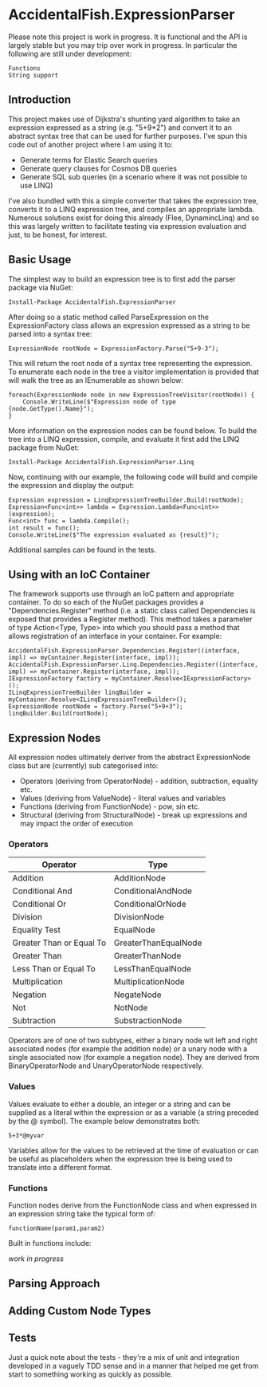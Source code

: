 # AccidentalFish.ExpressionParser

Please note this project is work in progress. It is functional and the API is largely stable but you may trip over work in progress. In particular 
the following are still under development:

	Functions
	String support

## Introduction

This project makes use of Dijkstra's shunting yard algorithm to take an expression expressed as a string (e.g. "5+9*2") and
convert it to an abstract syntax tree that can be used for further purposes. I've spun this code out of another project where
I am using it to:

* Generate terms for Elastic Search queries
* Generate query clauses for Cosmos DB queries
* Generate SQL sub queries (in a scenario where it was not possible to use LINQ)

I've also bundled with this a simple converter that takes the expression tree, converts it to a LINQ expression tree, and compiles an
appropriate lambda. Numerous solutions exist for doing this already (Flee, DynamincLinq) and so this was largely written to facilitate
testing via expression evaluation and just, to be honest, for interest.

## Basic Usage

The simplest way to build an expression tree is to first add the parser package via NuGet:

    Install-Package AccidentalFish.ExpressionParser

After doing so a static method called ParseExpression on the ExpressionFactory class allows an
expression expressed as a string to be parsed into a syntax tree:

    ExpressionNode rootNode = ExpressionFactory.Parse("5+9-3");

This will return the root node of a syntax tree representing the expression. To enumerate each node in the
tree a visitor implementation is provided that will walk the tree as an IEnumerable as shown below:

    foreach(ExpressionNode node in new ExpressionTreeVisitor(rootNode)) {
		Console.WriteLine($"Expression node of type {node.GetType().Name}");
	}

More information on the expression nodes can be found below. To build the tree into a LINQ expression, compile, and
evaluate it first add the LINQ package from NuGet:

    Install-Package AccidentalFish.ExpressionParser.Linq

Now, continuing with our example, the following code will build and compile the expression and display the output:

    Expression expression = LinqExpressionTreeBuilder.Build(rootNode);
	Expression<Func<int>> lambda = Expression.Lambda<Func<int>>(expression);
	Func<int> func = lambda.Compile();
	int result = func();
	Console.WriteLine($"The expression evaluated as {result}");

Additional samples can be found in the tests.

## Using with an IoC Container

The framework supports use through an IoC pattern and appropriate container. To do so
each of the NuGet packages provides a "Dependencies.Register" method (i.e. a static class called Dependencies is exposed that
provides a Register method). This method takes a parameter of type Action<Type, Type> into which you should pass a method that
allows registration of an interface in your container. For example:

    AccidentalFish.ExpressionParser.Dependencies.Register((interface, impl) => myContainer.Register(interface, impl));
	AccidentalFish.ExpressionParser.Linq.Dependencies.Register((interface, impl) => myContainer.Register(interface, impl));
	IExpressionFactory factory = myContainer.Resolve<IExpressionFactory>();
	ILinqExpressionTreeBuilder linqBuilder = myContainer.Resolve<ILinqExpressionTreeBuilder>();
	ExpressionNode rootNode = factory.Parse("5+9+3");
	linqBuilder.Build(rootNode);

## Expression Nodes

All expression nodes ultimately deriver from the abstract ExpressionNode class but are (currently) sub categorised into:

* Operators (deriving from OperatorNode) - addition, subtraction, equality etc.
* Values (deriving from ValueNode) - literal values and variables
* Functions (deriving from FunctionNode) - pow, sin etc.
* Structural (deriving from StructuralNode) - break up expressions and may impact the order of execution

### Operators

|Operator|Type|
|--------|----|
|Addition|AdditionNode|
|Conditional And|ConditionalAndNode|
|Conditional Or|ConditionalOrNode|
|Division|DivisionNode|
|Equality Test|EqualNode|
|Greater Than or Equal To|GreaterThanEqualNode|
|Greater Than|GreaterThanNode|
|Less Than or Equal To|LessThanEqualNode|
|Multiplication|MultiplicationNode|
|Negation|NegateNode|
|Not|NotNode|
|Subtraction|SubstractionNode|

Operators are of one of two subtypes, either a binary node wit left and right associated nodes (for example the addition node)
or a unary node with a single associated now (for example a negation node). They are derived from BinaryOperatorNode and UnaryOperatorNode
respectively.

### Values

Values evaluate to either a double, an integer or a string and can be supplied as a literal within the expression or as a variable (a string
preceded by the @ symbol). The example below demonstrates both:

    5+3*@myvar

Variables allow for the values to be retrieved at the time of evaluation or can be useful as placeholders when the expression tree is being used
to translate into a different format.

### Functions

Function nodes derive from the FunctionNode class and when expressed in an expression string take the typical form of:

    functionName(param1,param2)

Built in functions include:

_work in progress_




## Parsing Approach

## Adding Custom Node Types

## Tests

Just a quick note about the tests - they're a mix of unit and integration developed in a vaguely TDD sense and in a manner
that helped me get from start to something working as quickly as possible.
